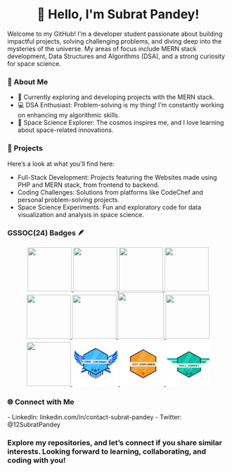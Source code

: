 <h1 style='text-align: center; align-items:center;'>👋 Hello, I'm Subrat Pandey!</h1>

Welcome to my GitHub! I'm a developer student passionate about building impactful projects,
solving challenging problems, and diving deep into the mysteries of the universe.
My areas of focus include MERN stack development, Data Structures and Algorithms (DSA), and a strong curiosity for space science.

 <h3>🚀 About Me</h3>
 <ul>
 <li>🌱 Currently exploring and developing projects with the MERN stack.</li>
 <li>💻 DSA Enthusiast: Problem-solving is my thing! I’m constantly working on enhancing my algorithmic skills.</li>
 <li>🌌 Space Science Explorer: The cosmos inspires me, and I love learning about space-related innovations.</li>
 </ul>

 <h3>💼 Projects</h3>
Here’s a look at what you'll find here:
<ul>
 <li>Full-Stack Development: Projects featuring the Websites made using PHP and MERN stack, from frontend to backend.</li>
 <li>Coding Challenges: Solutions from platforms like CodeChef and personal problem-solving projects.</li>
 <li>Space Science Experiments: Fun and exploratory code for data visualization and analysis in space science.</li>
</ul>


<h3> GSSOC(24) Badges 🪶</h3>
<div style='display:flex; align-items:center; gap: 10px;' align='center'><a href="https://gssoc.girlscript.tech/leaderboard">
  <img src="https://raw.githubusercontent.com/GSSoC24/Postman-Challenge/main/docs/assets/Postman%20White.png" width="100px" height="100px" />
  <img src="https://raw.githubusercontent.com/GSSoC24/Postman-Challenge/main/docs/assets/1.png" width="100px" height="100px" />
  <img src="https://raw.githubusercontent.com/GSSoC24/Postman-Challenge/main/docs/assets/2.png" width="100px" height="100px" />
  <img src="https://raw.githubusercontent.com/GSSoC24/Postman-Challenge/main/docs/assets/3.png" width="100px" height="100px" />
  <img src="https://raw.githubusercontent.com/GSSoC24/Postman-Challenge/main/docs/assets/4.png" width="100px" height="100px" />
  <img src="https://raw.githubusercontent.com/GSSoC24/Postman-Challenge/main/docs/assets/5.png" width="100px" height="100px" />
  <img src="https://raw.githubusercontent.com/GSSoC24/Postman-Challenge/main/docs/assets/6.png" width="105px" height="105px" />
  <img src="https://raw.githubusercontent.com/GSSoC24/Postman-Challenge/main/docs/assets/7.png" width="100px" height="100px" />
  <img src="https://raw.githubusercontent.com/GSSoC24/Postman-Challenge/main/docs/assets/8.png" width="100px" height="100px" />
  <img src="https://raw.githubusercontent.com/GSSoC24/Contributor/refs/heads/main/assets/Code%20Luminary.png" width="105px" height="105px" />
  <img src="https://raw.githubusercontent.com/GSSoC24/Contributor/refs/heads/main/assets/Git%20Explorer.png" width="100px" height="100px" />
  <img src="https://raw.githubusercontent.com/GSSoC24/Contributor/refs/heads/main/assets/Pull%20Expert.png" width="100px" height="100px" /></a>
</div>
 <h3>🌐 Connect with Me</h3>
- LinkedIn: linkedin.com/in/contact-subrat-pandey
- Twitter: @12SubratPandey

<h3>Explore my repositories, and let’s connect if you share similar interests. Looking forward to learning, collaborating, and coding with you!</h3>
